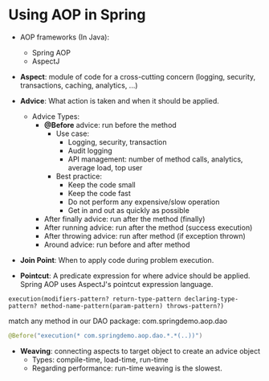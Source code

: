 # Using AOP in Spring


- AOP frameworks (In Java):
	- Spring AOP
	- AspectJ

- **Aspect**: module of code for a cross-cutting concern (logging, security, transactions, caching, analytics, ...)

- **Advice**: What action is taken and when it should be applied.
	- Advice Types:
		- **@Before** advice: run before the method
			- Use case: 
				- Logging, security, transaction 
				- Audit logging
				- API management:  number of method calls, analytics, average load, top user
			- Best practice:
				- Keep the code small
				- Keep the code fast
				- Do not perform any expensive/slow operation
				- Get in and out as quickly as possible
		- After finally advice: run after the method (finally)
    	- After running advice: run after the method (success execution)
		- After throwing advice: run after method (if exception thrown)
		- Around advice: run before and after method

- **Join Point**: When to apply code during problem execution.

- **Pointcut**: A predicate expression for where advice should be applied. Spring AOP uses AspectJ's pointcut expression language.

```
execution(modifiers-pattern? return-type-pattern declaring-type-pattern? method-name-pattern(param-pattern) throws-pattern?)
``` 

match any method in our DAO package: com.springdemo.aop.dao
```java
@Before("execution(* com.springdemo.aop.dao.*.*(..))")
```

- **Weaving**: connecting aspects to target object to create an advice object
	- Types: compile-time, load-time, run-time
	- Regarding performance: run-time weaving is the slowest.


